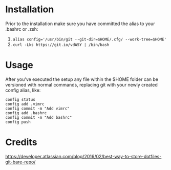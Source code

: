# Installation
Prior to the installation make sure you have committed the alias to your .bashrc or .zsh:
1. `alias config='/usr/bin/git --git-dir=$HOME/.cfg/ --work-tree=$HOME'`
2. `curl -Lks https://git.io/vdA5Y | /bin/bash`

# Usage
After you've executed the setup any file within the $HOME folder can be versioned with normal commands, replacing git with your newly created config alias, like:
```
config status
config add .vimrc
config commit -m "Add vimrc"
config add .bashrc
config commit -m "Add bashrc"
config push
```

# Credits
https://developer.atlassian.com/blog/2016/02/best-way-to-store-dotfiles-git-bare-repo/
